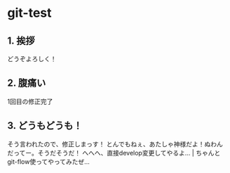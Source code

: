 # git-test
## 1. 挨拶
どうぞよろしく！
## 2. 腹痛い
1回目の修正完了
## 3. どうもどうも！
そう言われたので、修正しまっす！
とんでもねぇ、あたしゃ神様だよ！ぬわんだってー。そうだそうだ！
へへへ、直接develop変更してやるよ... | ちゃんとgit-flow使ってやってみたぜ...
